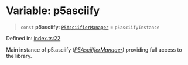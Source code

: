 # Variable: p5asciify

> `const` **p5asciify**: [`P5AsciifierManager`](../classes/P5AsciifierManager.md) = `p5asciifyInstance`

Defined in: [index.ts:22](https://github.com/humanbydefinition/p5.asciify/blob/890d7feb185e00ea8c8a849059b23cc3e18e7138/src/lib/index.ts#L22)

Main instance of p5.asciify _([P5AsciifierManager](../classes/P5AsciifierManager.md))_ providing full access to the library.
